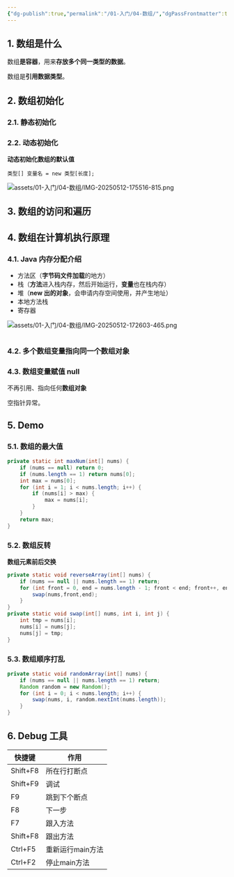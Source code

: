 ```yaml
---
{"dg-publish":true,"permalink":"/01-入门/04-数组/","dgPassFrontmatter":true}
---
```



## 1. 数组是什么

数组**是容器**，用来**存放多个同一类型的数据**。

数组是**引用数据类型**。

## 2. 数组初始化

### 2.1. 静态初始化

### 2.2. 动态初始化

**动态初始化数组的默认值**
```
类型[] 变量名 = new 类型[长度];
```

![assets/01-入门/04-数组/IMG-20250512-175516-815.png](/img/user/assets/01-%E5%85%A5%E9%97%A8/04-%E6%95%B0%E7%BB%84/IMG-20250512-175516-815.png)



## 3. 数组的访问和遍历

## 4. 数组在计算机执行原理


### 4.1. **Java 内存分配介绍**

- 方法区（**字节码文件加载**的地方）
- 栈（**方法**进入栈内存，然后开始运行，**变量**也在栈内存）
- 堆（**new 出的对象**，会申请内存空间使用，并产生地址）
- 本地方法栈
- 寄存器

![assets/01-入门/04-数组/IMG-20250512-172603-465.png](/img/user/assets/01-%E5%85%A5%E9%97%A8/04-%E6%95%B0%E7%BB%84/IMG-20250512-172603-465.png)

```

```

### 4.2. 多个数组变量指向同一个**数组对象**

### 4.3. 数组变量赋值 null

不再引用、指向任何**数组对象**

空指针异常。

## 5. Demo

### 5.1. 数组的最大值
```Java
private static int maxNum(int[] nums) {  
    if (nums == null) return 0;  
    if (nums.length == 1) return nums[0];  
    int max = nums[0];  
    for (int i = 1; i < nums.length; i++) {  
        if (nums[i] > max) {  
            max = nums[i];  
        }  
    }  
    return max;  
}
```
### 5.2. 数组反转

**数组元素前后交换**
```Java
private static void reverseArray(int[] nums) {  
    if (nums == null || nums.length == 1) return;  
    for (int front = 0, end = nums.length - 1; front < end; front++, end--) {  
        swap(nums,front,end);  
    }  
}
private static void swap(int[] nums, int i, int j) {  
    int tmp = nums[i];  
    nums[i] = nums[j];  
    nums[j] = tmp;  
}
```

### 5.3. 数组顺序打乱

```Java
private static void randomArray(int[] nums) {  
    if (nums == null || nums.length == 1) return;  
    Random random = new Random();  
    for (int i = 0; i < nums.length; i++) {  
        swap(nums, i, random.nextInt(nums.length));  
    }  
}
```
## 6. Debug 工具


| 快捷键   | 作用             |
| -------- | ---------------- |
| Shift+F8 | 所在行打断点     |
| Shift+F9 | 调试             |
| F9       | 跳到下个断点     |
| F8       | 下一步           |
| F7       | 跟入方法         |
| Shift+F8 | 跟出方法         |
| Ctrl+F5  | 重新运行main方法 |
| Ctrl+F2  | 停止main方法     |


